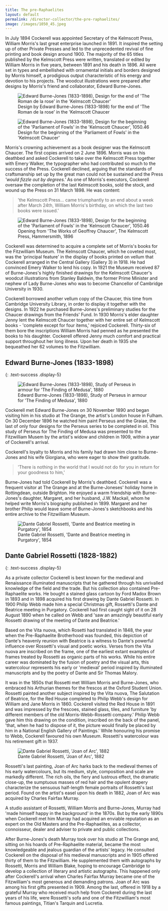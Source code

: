 ```yaml
---
title: The pre-Raphaelites
layout: default
permalink: /director-collector/the-pre-raphaelites/
image: /images/1050_45.jpeg
---
```

In July 1894 Cockerell was appointed Secretary of the Kelmscott Press, William Morris's last great enterprise launched in 1891. It inspired the setting up of other Private Presses and led to the unprecedented revival of fine printing and book design around 1900. The majority of the 65 titles published by the Kelmscott Press were written, translated or edited by William Morris in five years, between 1891 and his death in 1896. All were set in types and embellished with ornamental initials and borders designed by Morris himself, a prodigious output characteristic of his energy and devotion to his projects. The woodcut illustrations were prepared after designs by Morris's friend and collaborator, Edward Burne-Jones.

<figure class="figure">
  <img alt="Edward Burne-Jones (1833-1898), Design for the end of 'The Roman de la rose' in the 'Kelmscott Chaucer'" class="img-fluid" src="{{site.baseurl}}/images/1050_45.jpeg" />
<figcaption class="fig-caption">
  Design by Edward Burne-Jones (1833-1898) for the end of 'The Roman de la rose' in the 'Kelmscott Chaucer
</figcaption>
</figure>

<figure class="figure">
  <img alt="Edward Burne-Jones (1833-1898), Design for the beginning of the 'Parliament of Fowls' in the 'Kelmscott Chaucer', 1050.46" class="img-fluid" src="{{site.baseurl}}/images/1050_46.jpeg" />
  <figcaption class="fig-caption">
    Design for the beginning of the 'Parliament of Fowls' in the 'Kelmscott Chaucer'
  </figcaption>
</figure>


Morris's crowning achievement as a book designer was the Kelmscott Chaucer. The first copies arrived on 2 June 1896. Morris was on his deathbed and asked Cockerell to take over the Kelmscott Press together with Emery Walker, the typographer who had contributed so much to the success of the Press. Cockerell declined, arguing that the standards of craftsmanship set up by the great man could not be sustained and the Press _'would fizzle out by degrees.'_ As one of Morris's executors, Cockerell oversaw the completion of the last Kelmscott books, sold the stock, and wound up the Press on 31 March 1898. He was content:

>'the Kelmscott Press... came triumphantly to an end about a week after March 24th, William Morris's birthday, on which the last two books were issued.'


<figure class="figure">
  <img alt="Edward Burne-Jones (1833-1898), Design for the beginning of the 'Parliament of Fowls' in the 'Kelmscott Chaucer', 1050.46" class="img-fluid" src="{{site.baseurl}}/images/PB_5_2001.jpeg" />
  <figcaption class="fig-caption">
  Opening from 'The Works of Geoffrey Chaucer', The Kelmscott Press, Hammersmith, 1896
  </figcaption>
</figure>

Cockerell was determined to acquire a complete set of Morris's books for the Fitzwilliam Museum. The Kelmscott Chaucer, which he coveted most, was the 'principal feature' in the display of books printed on vellum that Cockerell arranged in the Central Gallery (Gallery 3) in 1918. He had convinced Emery Walker to lend his copy. In 1921 the Museum received 87 of Burne-Jones's highly finished drawings for the Kelmscott Chaucer's woodcut illustrations from Stanley Baldwin, the former Prime Minister and nephew of Lady Burne-Jones who was to become Chancellor of Cambridge University in 1930.

Cockerell borrowed another vellum copy of the Chaucer, this time from Cambridge University Library, in order to display it together with the designs. In 1922 he purchased Burne-Jones's preliminary studies for the Chaucer drawings from the Friends' Fund. In 1930 Morris's elder daughter Jenny lent the Kelmscott Chaucer together with her entire set of Kelmscott books - 'complete except for four items,' rejoiced Cockerell. Thirty-six of them bore the inscriptions William Morris had penned as he presented the books to his daughter. Cockerell offered Jenny much comfort and practical support throughout her long illness. Upon her death in 1935 she bequeathed her 62 volumes to the Fitzwilliam.

## Edward Burne-Jones (1833-1898)
{: .text-success .display-5}

<figure class="figure">
  <img alt="Edward Burne-Jones  (1833-1898), Study of Perseus in armour for 'The Finding of Medusa', 1880" class="img-fluid" src="{{site.baseurl}}/images/679.jpeg" />
  <figcaption class="fig-caption">
Edward Burne-Jones  (1833-1898), Study of Perseus in armour for 'The Finding of Medusa', 1880  
</figcaption>
</figure>

Cockerell met Edward Burne-Jones on 30 November 1890 and began visiting him in his studio at The Grange, the artist's London house in Fulham. On 30 December 1896 he watched him paint Perseus and the Graiae, the last of only four designs for the Perseus series to be completed in oil. This study of Perseus for The Finding of Medusa was presented to the Fitzwilliam Musem by the artist's widow and children in 1909, within a year of Cockerell's arrival.

Cockerell's loyalty to Morris and his family had drawn him close to Burne-Jones and his wife Giorgiana, who were eager to show their gratitude.

> 'There is nothing in the world that I would not do for you in return for your goodness to him,'

Burne-Jones had told Cockerell by Morris's deathbed. Cockerell was a frequent visitor at The Grange and at the Burne-Joneses' holiday home in Rottingdean, outside Brighton. He enjoyed a warm friendship with Burne-Jones's daughter, Margaret, and her husband, J.W. Mackail, whom he helped write Morris's biography published in 1899. Margaret and her brother Philip would leave some of Burne-Jones's sketchbooks and his entire archive to the Fitzwilliam Museum.


<figure class="figure">
  <img alt="Dante Gabriel Rossetti, 'Dante and Beatrice meeting in Purgatory', 1854" class="img-fluid" src="{{site.baseurl}}/images/2292.jpeg" />
  <figcaption class="fig-caption">
  Dante Gabriel Rossetti, 'Dante and Beatrice meeting in Purgatory', 1854  
  </figcaption>
</figure>



## Dante Gabriel Rossetti (1828-1882)
{: .text-success .display-5}

As a private collector Cockerell is best known for the medieval and Renaissance illuminated manuscripts that he gathered through his unrivalled knowledge of the field and the trade. But his collection also contained Pre-Raphaelite works. He bought a stained glass cartoon by Ford Madox Brown in 1893 and in 1898 acquired his first drawing by Dante Gabriel Rossetti. In 1900 Philip Webb made him a special Christmas gift, Rossetti's Dante and Beatrice meeting in Purgatory. Cockerell had first caught sight of it on 28 August 1890 when he called on Webb and 'saw an amazingly beautiful early Rossetti drawing of the meeting of Dante and Beatrice.'

Based on the Vita nuova, which Rosetti had translated in 1848, the year when the Pre-Raphaelite Brotherhood was founded, this depiction of Dante's heavenly reunion with Beatrice is a witness to Dante's powerful influence over Rossetti's visual and poetic works. Verses from the Vita nuova are inscribed on the frame, one of the earliest extant examples of frames treated by Rossetti as organic parts of his works. While his entire career was dominated by the fusion of poetry and the visual arts, this watercolour represents his early or 'medieval' period inspired by illuminated manuscripts and by the poetry of Dante and Sir Thomas Malory.

It was in the 1850s that Rossetti met William Morris and Burne-Jones, who embraced his Arthurian themes for the frescos at the Oxford Student Union. Rossetti painted another subject inspired by the Vita nuova, The Salutation of Beatrice, for the Red House completed to Philip Webb's design for William and Jane Morris in 1860. Cockerell visited the Red House in 1891 and was impressed by the frescoes, stained glass, tiles, and furniture 'by different members of the old Morris-Webb-Rossetti company.' Philip Webb gave him this drawing on the condition, inscribed on the back of the panel, 'that, when he had to dispose of it, the picture would finally be placed by him in a National English Gallery of Paintings.' While honouring his promise to Webb, Cockerell favoured his own Museum. Rossetti's watercolour was his retirement gift in 1937.


<figure class="figure">
  <img alt="Dante Gabriel Rossetti, 'Joan of Arc', 1882" class="img-fluid" src="{{site.baseurl}}/images/685.jpeg" />
  <figcaption class="fig-caption">
  Dante Gabriel Rossetti, 'Joan of Arc', 1882
  </figcaption>
</figure>

Rossetti's last painting, Joan of Arc harks back to the medieval themes of his early watercolours, but its medium, style, composition and scale are markedly different. The rich oils, the fiery and lustrous effect, the dramatic close-up, the sumptuous masses of red hair and the opulent drapery characterize the sensuous half-length female portraits of Rossetti's last period. Found on the artist's easel upon his death in 1882, Joan of Arc was acquired by Charles Fairfax Murray.

A studio assistant of Rossetti, William Morris and Burne-Jones, Murray had 'made himself happy in the background' in the 1870s. But by the early 1890s when Cockerell met him Murray had acquired an enviable reputation as an expert on the Old Masters and the Pre-Raphaelites, as a collector, connoisseur, dealer and adviser to private and public collections.

After Burne-Jones's death Murray took over his studio at The Grange and, sitting on his hoards of Pre-Raphaelite material, became the most knowledgeable and jealous guardian of the artists' legacy. He consulted Cockerell on the disposal of his medieval manuscripts and in 1905 offered thirty of them to the Fitzwilliam. He supplemented them with autographs by Rossetti, Morris and William Blake, hoping to encourage Cambridge to develop a collection of literary and artistic autographs. This happened only after Cockerell's arrival when Charles Fairfax Murray became one of the Fitzwilliam's most generous and demanding patrons. Joan of Arc was among his first gifts presented in 1909. Among the last, offered in 1918 by a grateful Murray who received much help from Cockerell during the last years of his life, were Rossetti's sofa and one of the Fitzwilliam's most famous paintings, Titian's Tarquin and Lucretia.
